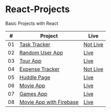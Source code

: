 # React-Projects
Basic Projects with React

|  #  | Project                                                                               | Live                                                                  |
| :-: | ------------------------------------------------------------------------------------- | --------------------------------------------------------------------- |
| 01  | [Task Tracker](https://github.com/Raven-Isaac-Finch/Task-Tracker)                     | [Not Live](https://github.com/Raven-Isaac-Finch/Task-Tracker)         |
| 02  | [Random User App](https://github.com/Raven-Isaac-Finch/Random-User-App)               | [Live](https://random-user-app-react.netlify.app)                     |
| 03  | [Tour App](https://github.com/Raven-Isaac-Finch/Tour-App)                             | [Live](https://tour-places-app-react.netlify.app)                     |
| 04  | [Expense Tracker](https://github.com/Raven-Isaac-Finch/Expense-Tracker)               | [Not Live]()                                                          |
| 05  | [Huddle Page](https://github.com/Raven-Isaac-Finch/Styled-Component-Practice)         | [Live](https://styled-component-practice.netlify.app)                 |
| 06  | [Movie App](https://github.com/Raven-Isaac-Finch/Movies-App)                          | [Live](https://movie-display-app-react.netlify.app)                   |
| 07  | [Games App](https://github.com/Raven-Isaac-Finch/Games-App)                           | [Live](https://react-games-displayer.netlify.app)                     |
| 08  | [Movie App with Firebase](https://github.com/Raven-Isaac-Finch/Movie-App-with-Firebase)| [Live](https://firebase-movies.netlify.app)                          |
